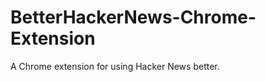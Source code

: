 BetterHackerNews-Chrome-Extension
=================================

A Chrome extension for using Hacker News better.